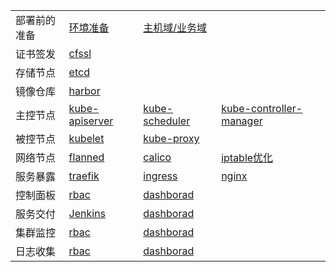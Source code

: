<table border="0">
    <tr>
        <td><strong></strong>部署前的准备</td>
        <td><a href="01-环境准备.md">环境准备</a></td>
        <td><a href="01-域名解析.md">主机域/业务域</a></td>
    </tr>
    <tr>
        <td><strong></strong>证书签发</td>
        <td><a href="02-证书的签发.md">cfssl</a></td>
    </tr>
    <tr>
        <td><strong></strong>存储节点</td>
        <td><a href="05-ETCD部署.md">etcd</a></td>
    </tr>
    <tr>
        <td><strong></strong>镜像仓库</td>
        <td><a href="03-镜像仓库.md">harbor</a></td>
    </tr>
    <tr>
        <td><strong></strong>主控节点</td>
        <td><a href="06-kube-apiserver.md">kube-apiserver</a></td>
        <td><a href="06-kube-scheduler.md">kube-scheduler</a></td>
        <td><a href="06-kube-controller-manager.md">kube-controller-manager</a></td>
    </tr>
    <tr>
        <td><strong></strong>被控节点</td>
        <td><a href="07-kubelet.md">kubelet</a></td>
        <td><a href="07-kube-proxy.md">kube-proxy</a></td>
    </tr>
    <tr>
        <td><strong></strong>网络节点</td>
        <td><a href="08-网络节点.md">flanned</a></td>
        <td><a href="08-网络节点.md">calico</a></td>
        <td><a href="08-网络节点.md">iptable优化</a></td>
    </tr>
    <tr>
        <td><strong></strong>服务暴露</td>
        <td><a href="09-Ingress.md">traefik</a></td>
        <td><a href="09-Ingress.md">ingress</a></td>
        <td><a href="09-Ingress.md">nginx</a></td>
    </tr>
    <tr>
        <td><strong></strong>控制面板</td>
        <td><a href="01-环境准备.md">rbac</a></td>
        <td><a href="10-控制面板.md">dashborad</a></td>
    </tr>
    <tr>
        <td><strong></strong>服务交付</td>
        <td><a href="Document/CICD">Jenkins</a></td>
        <td><a href="10-控制面板.md">dashborad</a></td>
    </tr>
    <tr>
        <td><strong></strong>集群监控</td>
        <td><a href="01-环境准备.md">rbac</a></td>
        <td><a href="10-控制面板.md">dashborad</a></td>
    </tr>
    <tr>
        <td><strong></strong>日志收集</td>
        <td><a href="01-环境准备.md">rbac</a></td>
        <td><a href="10-控制面板.md">dashborad</a></td>
    </tr>
</table>
